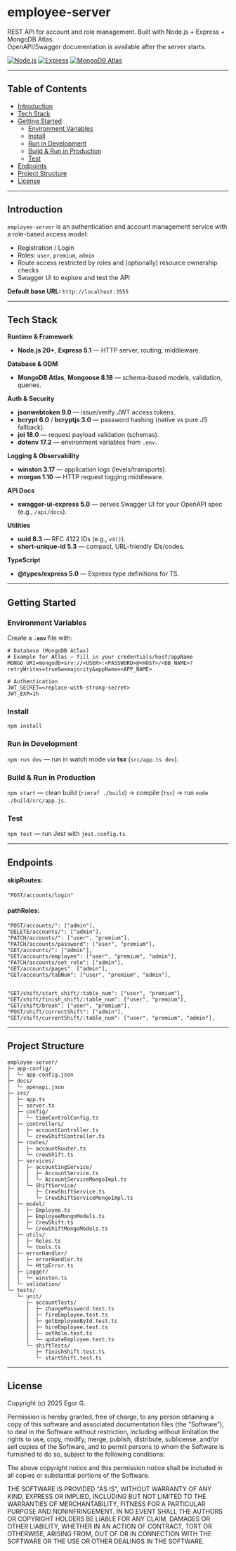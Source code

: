 # employee-server

REST API for account and role management. Built with Node.js + Express + MongoDB Atlas.  
OpenAPI/Swagger documentation is available after the server starts.

[![Node.js](https://img.shields.io/badge/node-%E2%89%A520.x-green.svg)](https://nodejs.org/)
[![Express](https://img.shields.io/badge/Express-API-black.svg)](#)
[![MongoDB Atlas](https://img.shields.io/badge/MongoDB-Atlas-brightgreen.svg)](#)

---

## Table of Contents

- [Introduction](#introduction)
- [Tech Stack](#tech-stack)
- [Getting Started](#getting-started)
    - [Environment Variables](#environment-variables)
    - [Install](#install)
    - [Run in Development](#run-in-development)
    - [Build & Run in Production](#build--run-in-production)
    - [Test](#test)
- [Endpoints](#endpoints)
- [Project Structure](#project-structure)
- [License](#license)

---

## Introduction

`employee-server` is an authentication and account management service with a role-based access model:

- Registration / Login
- Roles: `user`, `premium`, `admin`
- Route access restricted by roles and (optionally) resource ownership checks
- Swagger UI to explore and test the API

**Default base URL:** `http://localhost:3555`

---

## Tech Stack

**Runtime & Framework**

- **Node.js 20+**, **Express 5.1** — HTTP server, routing, middleware.

**Database & ODM**

- **MongoDB Atlas**, **Mongoose 8.18** — schema-based models, validation, queries.

**Auth & Security**

- **jsonwebtoken 9.0** — issue/verify JWT access tokens.
- **bcrypt 6.0** / **bcryptjs 3.0** — password hashing (native vs pure JS fallback).
- **joi 18.0** — request payload validation (schemas).
- **dotenv 17.2** — environment variables from `.env`.

**Logging & Observability**

- **winston 3.17** — application logs (levels/transports).
- **morgan 1.10** — HTTP request logging middleware.

**API Docs**

- **swagger-ui-express 5.0** — serves Swagger UI for your OpenAPI spec (e.g., `/api/docs`).

**Utilities**

- **uuid 8.3** — RFC 4122 IDs (e.g., `v4()`).
- **short-unique-id 5.3** — compact, URL-friendly IDs/codes.

**TypeScript**

- **@types/express 5.0** — Express type definitions for TS.

---

## Getting Started

### Environment Variables

Create a **`.env`** file with:

```env
# Database (MongoDB Atlas)
# Example for Atlas — fill in your credentials/host/appName
MONGO_URI=mongodb+srv://<USER>:<PASSWORD>@<HOST>/<DB_NAME>?retryWrites=true&w=majority&appName=<APP_NAME>

# Authentication
JWT_SECRET=<replace-with-strong-secret>
JWT_EXP=1h
```

### Install

`npm install`

### Run in Development

`npm run dev` — run in watch mode via **tsx** (`src/app.ts dev`).

### Build & Run in Production

`npm start` — clean build (`rimraf ./build`) → compile (`tsc`) → run `node ./build/src/app.js`.

### Test

`npm test` — run Jest with `jest.config.ts`.

---
## Endpoints


#### skipRoutes: 
```
"POST/accounts/login"
```

#### pathRoles:
```
"POST/accounts/": ["admin"],
"DELETE/accounts/": ["admin"],
"PATCH/accounts/": ["user", "premium"],
"PATCH/accounts/password": ["user", "premium"],
"GET/accounts/": ["admin"],
"GET/accounts/employee": ["user", "premium", "admin"],
"PATCH/accounts/set_role": ["admin"],
"GET/accounts/pages": ["admin"],
"GET/accounts/tabNum": ["user", "premium", "admin"],


"GET/shift/start_shift/:table_num": ["user", "premium"],
"GET/shift/finish_shift/:table_num": ["user", "premium"],
"GET/shift/break": ["user", "premium"],
"POST/shift/correctShift": ["admin"],
"GET/shift/currentShift/:table_num": ["user", "premium", "admin"],
```

---
## Project Structure
```text
employee-server/
├─ app-config/
│  └─ app-config.json           
├─ docs/
│  └─ openapi.json                                   
├─ src/
│  ├─ app.ts                   
│  ├─ server.ts                   
│  ├─ config/
│  │  └─ timeControlConfig.ts     
│  ├─ controllers/
│  │  ├─ accountController.ts    
│  │  └─ crewShiftController.ts  
│  ├─ routes/
│  │  ├─ accountRouter.ts        
│  │  └─ crewShift.ts            
│  ├─ services/
│  │  ├─ accountingService/
│  │  │  ├─ AccountService.ts            
│  │  │  └─ AccountServiceMongoImpl.ts   
│  │  └─ ShiftService/
│  │     ├─ CrewShiftService.ts          
│  │     └─ CrewShiftServiceMongoImpl.ts 
│  ├─ model/
│  │  ├─ Employee.ts               
│  │  ├─ EmployeeMongoModels.ts    
│  │  ├─ CrewShift.ts              
│  │  └─ CrewShiftMongoModels.ts   
│  ├─ utils/
│  │  ├─ Roles.ts                 
│  │  └─ tools.ts                 
│  ├─ errorHandler/
│  │  ├─ errorHandler.ts          
│  │  └─ HttpError.ts             
│  ├─ Logger/
│  │  └─ winston.ts               
│  └─ validation/                 
└─ tests/
   └─ unit/
      ├─ accountTests/
      │  ├─ changePassword.test.ts
      │  ├─ fireEmployee.test.ts
      │  ├─ getEmployeeById.test.ts
      │  ├─ hireEmployee.test.ts
      │  ├─ setRole.test.ts
      │  └─ updateEmployee.test.ts
      └─ shiftTests/
         ├─ finishShift.test.ts
         └─ startShift.test.ts
```
---
## License


Copyright (c) 2025 Egor G.

Permission is hereby granted, free of charge, to any person obtaining a copy
of this software and associated documentation files (the "Software"), to deal
in the Software without restriction, including without limitation the rights
to use, copy, modify, merge, publish, distribute, sublicense, and/or sell
copies of the Software, and to permit persons to whom the Software is
furnished to do so, subject to the following conditions:

The above copyright notice and this permission notice shall be included in all
copies or substantial portions of the Software.

THE SOFTWARE IS PROVIDED "AS IS", WITHOUT WARRANTY OF ANY KIND, EXPRESS OR
IMPLIED, INCLUDING BUT NOT LIMITED TO THE WARRANTIES OF MERCHANTABILITY,
FITNESS FOR A PARTICULAR PURPOSE AND NONINFRINGEMENT. IN NO EVENT SHALL THE
AUTHORS OR COPYRIGHT HOLDERS BE LIABLE FOR ANY CLAIM, DAMAGES OR OTHER
LIABILITY, WHETHER IN AN ACTION OF CONTRACT, TORT OR OTHERWISE, ARISING FROM,
OUT OF OR IN CONNECTION WITH THE SOFTWARE OR THE USE OR OTHER DEALINGS IN THE
SOFTWARE.
